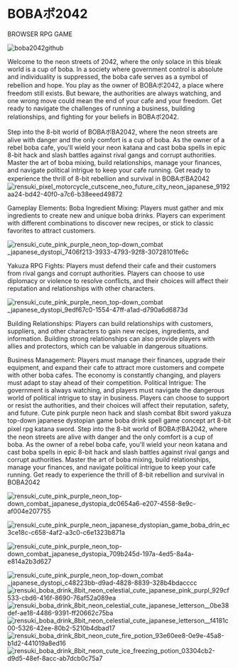 # BOBAボ2042
BROWSER RPG GAME

![boba2042github](https://user-images.githubusercontent.com/83245646/216839953-0a7011dc-480e-406b-a963-c61f02746996.png)

Welcome to the neon streets of 2042, where the only solace in this bleak world is a cup of boba. In a society where government control is absolute and individuality is suppressed, the boba cafe serves as a symbol of rebellion and hope. You play as the owner of BOBAボ2042, a place where freedom still exists. But beware, the authorities are always watching, and one wrong move could mean the end of your cafe and your freedom. Get ready to navigate the challenges of running a business, building relationships, and fighting for your beliefs in BOBAボ2042.


Step into the 8-bit world of BOBAボBA2042, where the neon streets are alive with danger and the only comfort is a cup of boba. As the owner of a rebel boba cafe, you'll wield your neon katana and cast boba spells in epic 8-bit hack and slash battles against rival gangs and corrupt authorities. Master the art of boba mixing, build relationships, manage your finances, and navigate political intrigue to keep your cafe running. Get ready to experience the thrill of 8-bit rebellion and survival in BOBAボBA2042
![rensuki_pixel_motorcycle_cutscene_neo_future_city_neon_japanese_9192aa24-bd42-40f0-a7c6-b38eeed49872](https://user-images.githubusercontent.com/83245646/216840563-227cc0a1-b8c8-4941-8364-56c1cb3b50e2.png)

Gameplay Elements:
Boba Ingredient Mixing: Players must gather and mix ingredients to create new and unique boba drinks. Players can experiment with different combinations to discover new recipes, or stick to classic favorites to attract customers.

![rensuki_cute_pink_purple_neon_top-down_combat _japanese_dystopi_7406f213-3933-4793-92f8-30728101fe6c](https://user-images.githubusercontent.com/83245646/216840541-99b58d51-a02a-4457-9071-d8980c7a8d50.png)


Yakuza RPG Fights: Players must defend their cafe and their customers from rival gangs and corrupt authorities. Players can choose to use diplomacy or violence to resolve conflicts, and their choices will affect their reputation and relationships with other characters.

![rensuki_cute_pink_purple_neon_top-down_combat _japanese_dystopi_9edf67c0-1554-47ff-a1ad-d790a6d6873d](https://user-images.githubusercontent.com/83245646/216840550-130ae29a-1cdc-4f87-b354-4c9c57ddc300.png)


Building Relationships: Players can build relationships with customers, suppliers, and other characters to gain new recipes, ingredients, and information. Building strong relationships can also provide players with allies and protectors, which can be valuable in dangerous situations.

Business Management: Players must manage their finances, upgrade their equipment, and expand their cafe to attract more customers and compete with other boba cafes. The economy is constantly changing, and players must adapt to stay ahead of their competition.
Political Intrigue: The government is always watching, and players must navigate the dangerous world of political intrigue to stay in business. Players can choose to support or resist the authorities, and their choices will affect their reputation, safety, and future.
Cute pink purple neon hack and slash combat 8bit sword yakuza top-down japanese dystopian game boba drink spell game concept art 8-bit pixel rpg katana sword. Step into the 8-bit world of BOBAボBA2042, where the neon streets are alive with danger and the only comfort is a cup of boba. As the owner of a rebel boba cafe, you'll wield your neon katana and cast boba spells in epic 8-bit hack and slash battles against rival gangs and corrupt authorities. Master the art of boba mixing, build relationships, manage your finances, and navigate political intrigue to keep your cafe running. Get ready to experience the thrill of 8-bit rebellion and survival in BOBA2042


![rensuki_cute_pink_purple_neon_top-down_combat_japanese_dystopia_dc0654a6-e207-4558-8e9c-af004e207755](https://user-images.githubusercontent.com/83245646/216840506-79479821-5b06-4ea2-ae33-61749accce1c.png)

![rensuki_cute_pink_purple_neon_japanese_dystopian_game_boba_drin_ec3ce18c-c658-4af2-a3c0-c6e1323b871a](https://user-images.githubusercontent.com/83245646/216840496-e5f0acc3-3717-44e3-95d7-2691034d4bc8.png)

![rensuki_cute_pink_purple_neon_top-down_combat_japanese_dystopia_709b245d-197a-4ed5-8a4a-e814a2b3d627](https://user-images.githubusercontent.com/83245646/216840517-beaadc32-670f-458d-9317-0d42cf8a7c3a.png)

![rensuki_cute_pink_purple_neon_top-down_combat _japanese_dystopi_c48223bb-d9ad-4828-8839-328b4bdacccc](https://user-images.githubusercontent.com/83245646/216840520-c9cdddfe-9c46-4c67-b7ed-3d44ee9c92f1.png)
![rensuki_boba_drink_8bit_neon_celestial_cute_japanese_pink_purpl_929cf533-cbd6-416f-8690-76af52a089ea](https://user-images.githubusercontent.com/83245646/216840553-9c83f12a-d26e-42e9-a52a-17a955658729.png)
![rensuki_boba_drink_8bit_neon_celestial_cute_japanese_letterson__0be38def-ae18-4486-9391-ff20662c75ba](https://user-images.githubusercontent.com/83245646/216840554-ee5f8025-5cfc-4f6f-ae2a-ba9541c7df7f.png)
![rensuki_boba_drink_8bit_neon_celestial_cute_japanese_letterson__f4181c00-5326-42ee-80b2-5210b4dbad17](https://user-images.githubusercontent.com/83245646/216840556-a1d353b5-5819-4229-b7c3-b9cfd6fc7fd5.png)
![rensuki_boba_drink_8bit_neon_cute_fire_potion_93e60ee8-0e9e-45a8-b1d2-441019a8ed16](https://user-images.githubusercontent.com/83245646/216840557-5f627604-0328-4fac-bd3b-2f4a7a1935e8.png)
![rensuki_boba_drink_8bit_neon_cute_ice_freezing_potion_03304cb2-d9d5-48ef-8acc-ab7dcb0c75a7](https://user-images.githubusercontent.com/83245646/216840558-3be57809-61e8-4627-ab41-ceff2d990794.png)

